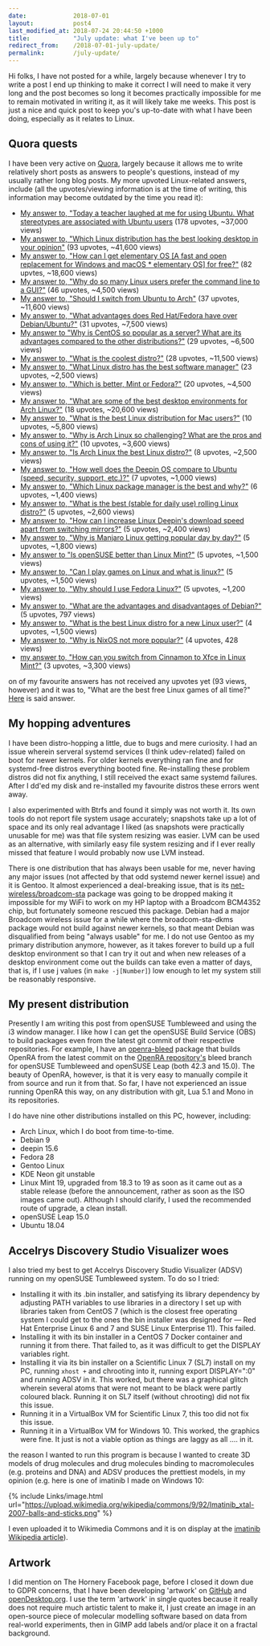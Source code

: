 ```yaml
---
date:             2018-07-01
layout:           post4
last_modified_at: 2018-07-24 20:44:50 +1000
title:            "July update: what I've been up to"
redirect_from:    /2018-07-01-july-update/
permalink:        /july-update/
---
```


Hi folks, I have not posted for a while, largely because whenever I try to write a post I end up thinking to make it correct I will need to make it very long and the post becomes so long it becomes practically impossible for me to remain motivated in writing it, as it will likely take me weeks. This post is just a nice and quick post to keep you's up-to-date with what I have been doing, especially as it relates to Linux. 

## Quora quests
I have been very active on [Quora](https://www.quora.com/profile/Brenton-Horne), largely because it allows me to write relatively short posts as answers to people's questions, instead of my usually rather long blog posts. My more upvoted Linux-related answers, include (all the upvotes/viewing information is at the time of writing, this information may become outdated by the time you read it):

* [My answer to, "Today a teacher laughed at me for using Ubuntu. What stereotypes are associated with Ubuntu users](https://www.quora.com/Today-a-teacher-laughed-at-me-for-using-Ubuntu-What-stereotypes-are-associated-with-Ubuntu-users) (178 upvotes, ~37,000 views)
* [My answer to, "Which Linux distribution has the best looking desktop in your opinion"](https://www.quora.com/Which-Linux-distribution-has-the-best-looking-desktop-in-your-opinion/answer/Brenton-Horne) (93 upvotes, ~41,600 views)
* [My answer to, "How can I get elementary OS [A fast and open replacement for Windows and macOS * elementary OS] for free?"](https://www.quora.com/How-can-I-get-elementary-OS-A-fast-and-open-replacement-for-Windows-and-macOS-%E2%8B%85-elementary-OS-for-free/answer/Brenton-Horne) (82 upvtes, ~18,600 views)
* [My answer to, "Why do so many Linux users prefer the command line to a GUI?"](https://www.quora.com/Why-do-so-many-Linux-users-prefer-the-command-line-to-a-GUI/answer/Brenton-Horne) (46 upvotes, ~4,500 views)
* [My answer to, "Should I switch from Ubuntu to Arch"](https://www.quora.com/Should-I-switch-from-Ubuntu-to-Arch/answer/Brenton-Horne) (37 upvotes, ~11,600 views)
* [My answer to, "What advantages does Red Hat/Fedora have over Debian/Ubuntu?"](https://www.quora.com/What-advantages-does-Red-Hat-Fedora-have-over-Debian-Ubuntu/answer/Brenton-Horne) (31 upvotes, ~7,500 views)
* [My answer to "Why is CentOS so popular as a server? What are its advantages compared to the other distributions?"](https://www.quora.com/Why-is-CentOS-so-popular-as-a-server-What-are-its-advantages-compared-to-the-other-distributions/answer/Brenton-Horne) (29 upvotes, ~6,500 views)
* [My answer to, "What is the coolest distro?"](https://www.quora.com/What-is-the-coolest-Linux-distro) (28 upvotes, ~11,500 views)
* [My answer to, "What Linux distro has the best software manager"](https://www.quora.com/What-Linux-distro-has-the-best-software-manager/answer/Brenton-Horne) (23 upvotes, ~2,500 views)
* [My answer to, "Which is better, Mint or Fedora?"](https://www.quora.com/Which-is-better-Mint-or-Fedora/answer/Brenton-Horne) (20 upvotes, ~4,500 views)
* [My answer to, "What are some of the best desktop environments for Arch Linux?"](https://www.quora.com/What-are-some-of-the-best-desktop-environments-for-Arch-Linux/answer/Brenton-Horne) (18 upvotes, ~20,600 views)
* [My answer to, "What is the best Linux distribution for Mac users?"](https://www.quora.com/What-is-the-best-Linux-distribution-for-Mac-users/answer/Brenton-Horne) (10 upvotes, ~5,800 views)
* [My answer to, "Why is Arch Linux so challenging? What are the pros and cons of using it?"](https://www.quora.com/Why-is-Arch-Linux-so-challenging-What-are-the-pros-and-cons-of-using-it/answer/Brenton-Horne) (10 upvotes, ~3,600 views)
* [My answer to, "Is Arch Linux the best Linux distro?"](https://www.quora.com/Is-Arch-Linux-the-best-Linux-distro/answer/Brenton-Horne) (8 upvotes, ~2,500 views)
* [My answer to, "How well does the Deepin OS compare to Ubuntu (speed, security, support, etc.)?"](https://www.quora.com/How-well-does-the-Deepin-OS-compare-to-Ubuntu-speed-security-support-etc/answer/Brenton-Horne) (7 upvotes, ~1,000 views)
* [My answer to, "Which Linux package manager is the best and why?"](https://www.quora.com/Which-Linux-package-manager-is-the-best-and-why/answer/Brenton-Horne) (6 upvotes, ~1,400 views)
* [My answer to, "What is the best (stable for daily use) rolling Linux distro?"](https://www.quora.com/What-is-the-best-stable-for-daily-use-rolling-Linux-distro/answer/Brenton-Horne) (5 upvotes, ~2,600 views)
* [My answer to, "How can I increase Linux Deepin's download speed apart from switching mirrors?"](https://www.quora.com/How-can-I-increase-Linux-Deepins-download-speed-apart-from-switching-mirrors/answer/Brenton-Horne) (5 upvotes, ~2,400 views)
* [My answer to, "Why is Manjaro Linux getting popular day by day?"](https://www.quora.com/Why-is-Manjaro-Linux-getting-popular-day-by-day/answer/Brenton-Horne) (5 upvotes, ~1,800 views)
* [My answer to "Is openSUSE better than Linux Mint?"](https://www.quora.com/Is-openSUSE-better-than-Linux-Mint/answer/Brenton-Horne) (5 upvotes, ~1,500 views)
* [My answer to, "Can I play games on Linux and what is linux?"](https://www.quora.com/Can-I-play-games-on-Linux-and-what-is-linux/answer/Brenton-Horne) (5 upvotes, ~1,500 views)
* [My answer to, "Why should I use Fedora Linux?"](https://www.quora.com/Why-should-I-use-Fedora-Linux/answer/Brenton-Horne) (5 upvotes, ~1,200 views)
* [My answer to, "What are the advantages and disadvantages of Debian?"](https://www.quora.com/What-are-the-advantages-and-disadvantages-of-Debian/answer/Brenton-Horne) (5 upvotes, 797 views)
* [My answer to, "What is the best Linux distro for a new Linux user?"](https://www.quora.com/What-is-the-best-Linux-distro-for-a-new-Linux-user/answer/Brenton-Horne) (4 upvotes, ~1,500 views)
* [My answer to, "Why is NixOS not more popular?"](https://www.quora.com/Why-is-NixOS-not-more-popular/answer/Brenton-Horne) (4 upvotes, 428 views)
* [my answer to, "How can you switch from Cinnamon to Xfce in Linux Mint?"](https://www.quora.com/How-can-you-switch-from-Cinnamon-to-Xfce-in-Linux-Mint/answer/Brenton-Horne) (3 upvotes, ~3,300 views)

on of my favourite answers has not received any upvotes yet (93 views, however) and it was to, "What are the best free Linux games of all time?" [Here](https://www.quora.com/What-are-the-best-free-Linux-games-of-all-time/answer/Brenton-Horne) is said answer.

## My hopping adventures
I have been distro-hopping a little, due to bugs and mere curiosity. I had an issue wherein serveral systemd services (I think udev-related) failed on boot for newer kernels. For older kernels everything ran fine and for systemd-free distros everything booted fine. Re-installing these problem distros did not fix anything, I still received the exact same systemd failures. After I dd'ed my disk and re-installed my favourite distros these errors went away. 

I also experimented with Btrfs and found it simply was not worth it. Its own tools do not report file system usage accurately; snapshots take up a lot of space and its only real advantage I liked (as snapshots were practically unusable for me) was that file system resizing was easier. LVM can be used as an alternative, with similarly easy file system resizing and if I ever really missed that feature I would probably now use LVM instead. 

There is one distribution that has always been usable for me, never having any major issues (not affected by that odd systemd newer kernel issue) and it is Gentoo. It almost experienced a deal-breaking issue, that is its [net-wireless/broadcom-sta](https://packages.gentoo.org/packages/net-wireless/broadcom-sta) package was going to be dropped making it impossible for my WiFi to work on my HP laptop with a Broadcom BCM4352 chip, but fortunately someone rescued this package. Debian had a major Broadcom wireless issue for a while where the broadcom-sta-dkms package would not build against newer kernels, so that meant Debian was disqualified from being "always usable" for me. I do not use Gentoo as my primary distribution anymore, however, as it takes forever to build up a full desktop environment so that I can try it out and when new releases of a desktop environment come out the builds can take even a matter of days, that is, if I use j values (in `make -j[Number]`) low enough to let my system still be reasonably responsive. 

## My present distribution
Presently I am writing this post from openSUSE Tumbleweed and using the i3 window manager. I like how I can get the openSUSE Build Service (OBS) to build packages even from the latest git commit of their respective repositories. For example, I have an [openra-bleed](https://build.opensuse.org/package/show/home:fusion809/openra-bleed) package that builds OpenRA from the latest commit on the [OpenRA repository's](https://github.com/OpenRA/OpenRA) bleed branch for openSUSE Tumbleweed and openSUSE Leap (both 42.3 and 15.0). The beauty of OpenRA, however, is that it is very easy to manually compile it from source and run it from that. So far, I have not experienced an issue running OpenRA this way, on any distribution with git, Lua 5.1 and Mono in its repositories. 

I do have nine other distributions installed on this PC, however, including:

* Arch Linux, which I do boot from time-to-time. 
* Debian 9
* deepin 15.6
* Fedora 28
* Gentoo Linux
* KDE Neon git unstable
* Linux Mint 19, upgraded from 18.3 to 19 as soon as it came out as a stable release (before the announcement, rather as soon as the ISO images came out). Although I should clarify, I used the recommended route of upgrade, a clean install. 
* openSUSE Leap 15.0
* Ubuntu 18.04

## Accelrys Discovery Studio Visualizer woes
I also tried my best to get Accelrys Discovery Studio Visualizer (ADSV) running on my openSUSE Tumbleweed system. To do so I tried:

* Installing it with its .bin installer, and satisfying its library dependency by adjusting PATH variables to use libraries in a directory I set up with libraries taken from CentOS 7 (which is the closest free operating system I could get to the ones the bin installer was designed for &mdash; Red Hat Enterprise Linux 6 and 7 and SUSE Linux Enterprise 11). This failed.
* Installing it with its bin installer in a CentOS 7 Docker container and running it from there. That failed to, as it was difficult to get the DISPLAY variables right. 
* Installing it via its bin installer on a Scientific Linux 7 (SL7) install on my PC, running `xhost +` and chrooting into it, running export DISPLAY=":0" and running ADSV in it. This worked, but there was a graphical glitch wherein several atoms that were not meant to be black were partly coloured black. Running it on SL7 itself (without chrooting) did not fix this issue.  
* Running it in a VirtualBox VM for Scientific Linux 7, this too did not fix this issue. 
* Running it in a VirtualBox VM for Windows 10. This worked, the graphics were fine. It just is not a viable option as things are laggy as all .... in it. 

the reason I wanted to run this program is because I wanted to create 3D models of drug molecules and drug molecules binding to macromolecules (e.g. proteins and DNA) and ADSV produces the prettiest models, in my opinion (e.g. here is one of imatinib I made on Windows 10:

{% include Links/image.html url="https://upload.wikimedia.org/wikipedia/commons/9/92/Imatinib_xtal-2007-balls-and-sticks.png" %}

I even uploaded it to Wikimedia Commons and it is on display at the [imatinib Wikipedia article](https://en.wikipedia.org/wiki/Imatinib)).

## Artwork
I did mention on The Hornery Facebook page, before I closed it down due to GDPR concerns, that I have been developing 'artwork' on [GitHub](https://github.com/fusion809/artwork) and [openDesktop.org](https://www.opendesktop.org/p/1236103/). I use the term 'artwork' in single quotes because it really does not require much artistic talent to make it, I just create an image in an open-source piece of molecular modelling software based on data from real-world experiments, then in GIMP add labels and/or place it on a fractal background.
